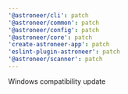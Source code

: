 ```yaml
---
'@astroneer/cli': patch
'@astroneer/common': patch
'@astroneer/config': patch
'@astroneer/core': patch
'create-astroneer-app': patch
'eslint-plugin-astroneer': patch
'@astroneer/scanner': patch
---
```


Windows compatibility update
